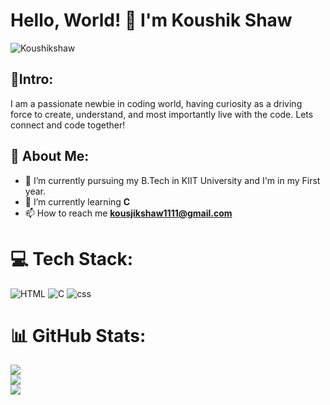 # Hello, World! 👋 I'm Koushik Shaw 

<p align="left"> <img src="https://komarev.com/ghpvc/?username=Koushikshaw&label=Profile%20views&color=0e75b6&style=flat" alt="Koushikshaw" /> </p>

## 🎉Intro:
I am a passionate newbie in coding world, having curiosity as a driving force to create, understand, and most importantly live with the code. Lets connect and code together!
  
## 💫 About Me:
- 🔭 I’m currently pursuing my B.Tech in KIIT University and I'm in my First year.
- 🌱 I’m currently learning **C**
- 📫 How to reach me **kousjikshaw1111@gmail.com**

# 💻 Tech Stack:
![HTML](https://img.shields.io/badge/HTML-%23ec0.svg?style=for-the-badge&logo=html&logoColor=white)
![C](https://img.shields.io/badge/C-%659fEAF.svg?style=for-the-badge&logo=&logoColor=white)
![css](https://img.shields.io/badge/CSS-%ABDE0.svg?style=for-the-badge&logo=html&logoColor=white)

# 📊 GitHub Stats:
![](https://github-readme-stats.vercel.app/api?username=Koushikshaw&theme=monokai&hide_border=false&include_all_commits=true&count_private=true)<br/>
![](https://github-readme-streak-stats.herokuapp.com/?user=Koushikshaw&theme=monokai&hide_border=false)<br/>
![](https://github-readme-stats.vercel.app/api/top-langs/?username=Koushikshaw&theme=monokai&hide_border=false&include_all_commits=true&count_private=true&layout=compact)


<!--
**Koushikshaw/Koushikshaw** is a ✨ _special_ ✨ repository because its `README.md` (this file) appears on your GitHub profile.

Here are some ideas to get you started:

- 🔭 I’m currently working on ...
- 🌱 I’m currently learning ...
- 👯 I’m looking to collaborate on ...
- 🤔 I’m looking for help with ...
- 💬 Ask me about ...
- 📫 How to reach me: ...
- 😄 Pronouns: ...
- ⚡ Fun fact: ...
-->
